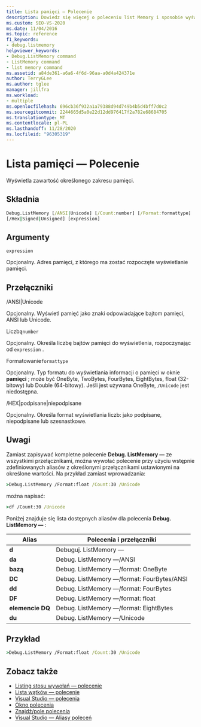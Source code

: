 ```yaml
---
title: Lista pamięci — Polecenie
description: Dowiedz się więcej o poleceniu list Memory i sposobie wyświetlania zawartości określonego zakresu pamięci.
ms.custom: SEO-VS-2020
ms.date: 11/04/2016
ms.topic: reference
f1_keywords:
- debug.listmemory
helpviewer_keywords:
- Debug.ListMemory command
- ListMemory command
- list memory command
ms.assetid: a84de361-a6a6-4f6d-96aa-a0d4a424371e
author: TerryGLee
ms.author: tglee
manager: jillfra
ms.workload:
- multiple
ms.openlocfilehash: 696cb36f932a1a79388d94d749b4b5d4bff7d0c2
ms.sourcegitcommit: 2244665d5a0e22d12dd976417f2a782e68684705
ms.translationtype: MT
ms.contentlocale: pl-PL
ms.lasthandoff: 11/28/2020
ms.locfileid: "96305319"
---
```

# <a name="list-memory-command"></a>Lista pamięci — Polecenie
Wyświetla zawartość określonego zakresu pamięci.

## <a name="syntax"></a>Składnia

```cmd
Debug.ListMemory [/ANSI|Unicode] [/Count:number] [/Format:formattype]
[/Hex|Signed|Unsigned] [expression]
```

## <a name="arguments"></a>Argumenty
`expression`

Opcjonalny. Adres pamięci, z którego ma zostać rozpoczęte wyświetlanie pamięci.

## <a name="switches"></a>Przełączniki
/ANSI&#124;Unicode

Opcjonalny. Wyświetl pamięć jako znaki odpowiadające bajtom pamięci, ANSI lub Unicode.

Liczbą`number`

Opcjonalny. Określa liczbę bajtów pamięci do wyświetlenia, rozpoczynając od `expression` .

Formatowanie`formattype`

Opcjonalny. Typ formatu do wyświetlania informacji o pamięci w oknie **pamięci** ; może być OneByte, TwoBytes, FourBytes, EightBytes, float (32-bitowy) lub Double (64-bitowy). Jeśli jest używana OneByte, `/Unicode` jest niedostępna.

/HEX&#124;podpisane&#124;niepodpisane

Opcjonalny. Określa format wyświetlania liczb: jako podpisane, niepodpisane lub szesnastkowe.

## <a name="remarks"></a>Uwagi
Zamiast zapisywać kompletne polecenie **Debug. ListMemory —** ze wszystkimi przełącznikami, można wywołać polecenie przy użyciu wstępnie zdefiniowanych aliasów z określonymi przełącznikami ustawionymi na określone wartości. Na przykład zamiast wprowadzania:

```cmd
>Debug.ListMemory /Format:float /Count:30 /Unicode
```

można napisać:

```cmd
>df /Count:30 /Unicode
```

Poniżej znajduje się lista dostępnych aliasów dla polecenia **Debug. ListMemory —** :

|Alias|Polecenia i przełączniki|
|-----------| - |
|**d**|Debuguj. ListMemory —|
|**da**|Debug. ListMemory —/ANSI|
|**bazą**|Debug. ListMemory —/format: OneByte|
|**DC**|Debug. ListMemory —/format: FourBytes/ANSI|
|**dd**|Debug. ListMemory —/format: FourBytes|
|**DF**|Debug. ListMemory —/format: float|
|**elemencie DQ**|Debug. ListMemory —/format: EightBytes|
|**du**|Debug. ListMemory —/Unicode|

## <a name="example"></a>Przykład

```cmd
>Debug.ListMemory /Format:float /Count:30 /Unicode
```

## <a name="see-also"></a>Zobacz także

- [Listing stosu wywołań — polecenie](../../ide/reference/list-call-stack-command.md)
- [Lista wątków — polecenie](../../ide/reference/list-threads-command.md)
- [Visual Studio — polecenia](../../ide/reference/visual-studio-commands.md)
- [Okno polecenia](../../ide/reference/command-window.md)
- [Znajdź/pole polecenia](../../ide/find-command-box.md)
- [Visual Studio — Aliasy poleceń](../../ide/reference/visual-studio-command-aliases.md)
